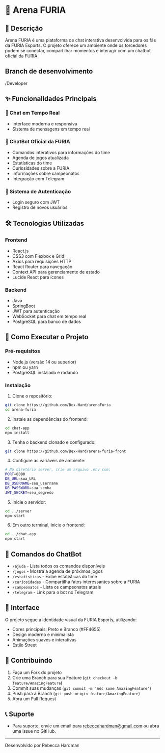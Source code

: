 # 🐺 Arena FURIA

## 📝 Descrição
Arena FURIA é uma plataforma de chat interativa desenvolvida para os fãs da FURIA Esports. O projeto oferece um ambiente onde os torcedores podem se conectar, compartilhar momentos e interagir com um chatbot oficial da FURIA.

## Branch de desenvolvimento
  /Developer

## ✨ Funcionalidades Principais

### 💬 Chat em Tempo Real
- Interface moderna e responsiva
- Sistema de mensagens em tempo real

### 🤖 ChatBot Oficial da FURIA
- Comandos interativos para informações do time
- Agenda de jogos atualizada
- Estatísticas do time
- Curiosidades sobre a FURIA
- Informações sobre campeonatos
- Integração com Telegram

### 🔐 Sistema de Autenticação
- Login seguro com JWT
- Registro de novos usuários

## 🛠️ Tecnologias Utilizadas

### Frontend
- React.js
- CSS3 com Flexbox e Grid
- Axios para requisições HTTP
- React Router para navegação
- Context API para gerenciamento de estado
- Lucide React para ícones

### Backend
- Java
- SpringBoot
- JWT para autenticação
- WebSocket para chat em tempo real
- PostgreSQL para banco de dados

## 🚀 Como Executar o Projeto

### Pré-requisitos
- Node.js (versão 14 ou superior)
- npm ou yarn
- PostgreSQL instalado e rodando

### Instalação

1. Clone o repositório:
```bash
git clone https://github.com/Bex-Hard/arenaFuria
cd arena-furia
```

2. Instale as dependências do frontend:
```bash
cd chat-app
npm install
```

3. Tenha o backend clonado e configurado:
```bash
git clone https://github.com/Bex-Hard/arena-furia-front
```

4. Configure as variáveis de ambiente:
```bash
# No diretório server, crie um arquivo .env com:
PORT=8080
DB_URL=sua_URL
DB_USERNAME=seu_username
DB_PASSWORD=sua_senha
JWT_SECRET=seu_segredo
```

5. Inicie o servidor:
```bash
cd ../server
npm start
```

6. Em outro terminal, inicie o frontend:
```bash
cd ../chat-app
npm start
```

## 📱 Comandos do ChatBot

- `/ajuda` - Lista todos os comandos disponíveis
- `/jogos` - Mostra a agenda de próximos jogos
- `/estatisticas` - Exibe estatísticas do time
- `/curiosidades` - Compartilha fatos interessantes sobre a FURIA
- `/campeonatos` - Lista os campeonatos atuais
- `/telegram` - Link para o bot no Telegram

## 🎨 Interface

O projeto segue a identidade visual da FURIA Esports, utilizando:
- Cores principais: Preto e Branco (#FF4655)
- Design moderno e minimalista
- Animações suaves e interativas
- Estilo Street

## 🤝 Contribuindo

1. Faça um Fork do projeto
2. Crie uma Branch para sua Feature (`git checkout -b feature/AmazingFeature`)
3. Commit suas mudanças (`git commit -m 'Add some AmazingFeature'`)
4. Push para a Branch (`git push origin feature/AmazingFeature`)
5. Abra um Pull Request

## 📞 Suporte
- Para suporte, envie um email para rebeccahardman@gmail.com ou abra uma issue no GitHub.

---
Desenvolvido por Rebecca Hardman
